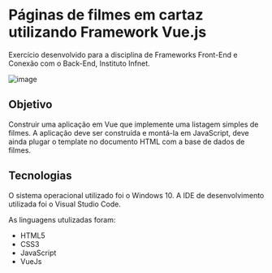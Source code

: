 # Páginas de filmes em cartaz utilizando Framework Vue.js
Exercício desenvolvido para a disciplina de Frameworks Front-End e Conexão com o Back-End, Instituto Infnet.


![image](https://user-images.githubusercontent.com/87051404/203866291-63aa432e-2871-43a9-a9e2-b5efbbf28946.png)

## Objetivo
Construir uma aplicação em Vue que implemente uma listagem simples de filmes. A aplicação deve ser construída e montá-la em JavaScript, deve ainda plugar o template no documento HTML com a base de dados de filmes.

## Tecnologias
O sistema operacional utilizado foi o Windows 10. A IDE de desenvolvimento utilizada foi o Visual Studio Code.

As linguagens utulizadas foram:

- HTML5
- CSS3
- JavaScript
- VueJs

